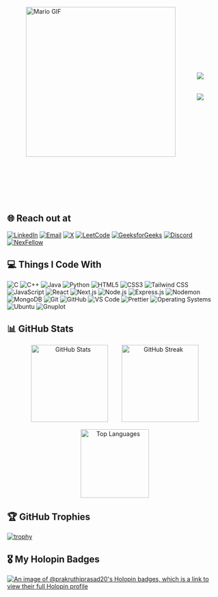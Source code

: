 <!--
<p align="centre">
<img src="https://readme-typing-svg.demolab.com/?lines=Hi%2C%20I'm%20Prakruthi&font=Fira%20Code&center=true&width=500&height=45&color=BA55D3&vCenter=true&pause=1000&size=32&duration=1" />
</p><p align="centre">
  <a href="https://github.com/DenverCoder1/readme-typing-svg">
    <img src="https://readme-typing-svg.demolab.com/?lines=Frontend%20Developer;Always%20learning%20new%20things&font=Fira%20Code&center=true&width=500&height=45&color=BA55D3&vCenter=true&pause=1000&size=22" />
  </a>
</p>
-->

<div style="display: flex; align-items: center; justify-content: center; gap: 50px; flex-wrap: wrap;">



  <div>
    <p>
    <img src="https://user-images.githubusercontent.com/74038190/225813708-98b745f2-7d22-48cf-9150-083f1b00d6c9.gif" alt="Mario GIF" width="350" align="right" style="display: block; border: none;" />
      </p>
  </div>

  
  <div style="display: flex; flex-direction: column; text-align: left;">
    <p>
      <br/>
      <br/>
    <img src="https://readme-typing-svg.demolab.com/?lines=Hi%2C%20I'm%20Prakruthi&font=Fira%20Code&center=true&width=400&height=45&&color=FF00FF&vCenter=true&pause=1000&size=36&duration=1" style="display: block; margin-bottom: 5px;" />
      </p>
    <p>
    <a href="https://github.com/DenverCoder1/readme-typing-svg">
      
 <img src="https://readme-typing-svg.demolab.com/?lines=Building%20and%20exploring%20projects;related%20to%20Web%20Development&font=Fira%20Code&center=true&width=460&height=45&&color=FF00FF&vCenter=true&pause=1000&size=25" align="left" style="display: block;" />
    </a>
      </p>
  </div>
</div>
<br/>
<br/>
<br/>
<br/>
<br/>
<br/>

## 🌐 Reach out at
<p>
  <!-- <img alt="GitHub" src="https://img.shields.io/badge/-GitHub-181717?style=flat-square&logo=github&logoColor=white" /> -->

[<img alt="LinkedIn" src="https://img.shields.io/badge/-LinkedIn-0077B5?style=for-the-badge&logo=linkedin&logoColor=white" />](https://www.linkedin.com/in/prakruthi-prasad-065169273)
[<img alt="Email" src="https://img.shields.io/badge/-Email-D14836?style=for-the-badge&logo=gmail&logoColor=white" />](mailto:prakruthiprasad19@gmail.com)
[<img alt="X" src="https://img.shields.io/badge/-X-1DA1F2?style=for-the-badge&logo=x&logoColor=white" />](https://x.com/prakruthi_1505)
[<img alt="LeetCode" src="https://img.shields.io/badge/-LeetCode-FFA116?style=for-the-badge&logo=leetcode&logoColor=black" />](https://leetcode.com/u/looplyy/)
[<img alt="GeeksforGeeks" src="https://img.shields.io/badge/-GeeksforGeeks-0F9D58?style=for-the-badge&logo=geeksforgeeks&logoColor=white" />](https://www.geeksforgeeks.org/user/prakruthiaejm/)
[<img alt="Discord" src="https://img.shields.io/badge/-Discord-5865F2?style=for-the-badge&logo=discord&logoColor=white" />](https://discord.com/channels/@me)
[<img alt="NexFellow" src="https://img.shields.io/badge/-NexFellow-000000?style=for-the-badge&logo=vercel&logoColor=white" />](https://www.nexfellow.com/user/Prakruthi5958)
</p>


## 💻 Things I Code With
<p>
<img alt="C" src="https://img.shields.io/badge/-C-00599C?style=for-the-badge&logo=c&logoColor=white" />
  <img alt="C++" src="https://img.shields.io/badge/-C++-00599C?style=for-the-badge&logo=c%2b%2b&logoColor=white" />

<img alt="Java" src="https://img.shields.io/badge/-Java-007396?style=for-the-badge&logo=java&logoColor=white" />
<img alt="Python" src="https://img.shields.io/badge/-Python-3776AB?style=for-the-badge&logo=python&logoColor=white" />

<img alt="HTML5" src="https://img.shields.io/badge/-HTML5-E34F26?style=for-the-badge&logo=html5&logoColor=white" />
<img alt="CSS3" src="https://img.shields.io/badge/-CSS3-1572B6?style=for-the-badge&logo=css3&logoColor=white" />
<img alt="Tailwind CSS" src="https://img.shields.io/badge/-Tailwind_CSS-38B2AC?style=for-the-badge&logo=tailwind-css&logoColor=white" />
 <img alt="JavaScript" src="https://img.shields.io/badge/-JavaScript-F7DF1E?style=for-the-badge&logo=javascript&logoColor=black" />

<img alt="React" src="https://img.shields.io/badge/-React-45b8d8?style=for-the-badge&logo=react&logoColor=white" />
<img alt="Next.js" src="https://img.shields.io/badge/-Next.js-000000?style=for-the-badge&logo=next.js&logoColor=white" />

<img alt="Node.js" src="https://img.shields.io/badge/-Node.js-43853d?style=for-the-badge&logo=node.js&logoColor=white" />
<img alt="Express.js" src="https://img.shields.io/badge/-Express.js-000000?style=for-the-badge&logo=express&logoColor=white" />
<img alt="Nodemon" src="https://img.shields.io/badge/-Nodemon-76D04B?style=for-the-badge&logo=nodemon&logoColor=white" />
<img alt="MongoDB" src="https://img.shields.io/badge/-MongoDB-13aa52?style=for-the-badge&logo=mongodb&logoColor=white" />
<img alt="Git" src="https://img.shields.io/badge/-Git-F05032?style=for-the-badge&logo=git&logoColor=white" />
<img alt="GitHub" src="https://img.shields.io/badge/-GitHub-181717?style=for-the-badge&logo=github&logoColor=white" />
<img alt="VS Code" src="https://img.shields.io/badge/-VSCode-007ACC?style=for-the-badge&logo=visual-studio-code&logoColor=white" />
<img alt="Prettier" src="https://img.shields.io/badge/-Prettier-F7B93E?style=for-the-badge&logo=prettier&logoColor=white" />
<img alt="Operating Systems" src="https://img.shields.io/badge/-Operating_Systems-6d6d6d?style=for-the-badge&logo=linux&logoColor=white" />
<img alt="Ubuntu" src="https://img.shields.io/badge/-Ubuntu-E95420?style=for-the-badge&logo=ubuntu&logoColor=white" />
<img alt="Gnuplot" src="https://img.shields.io/badge/-Gnuplot-4B8BBE?style=for-the-badge&logo=gnu&logoColor=white" />
</p>

## 📊 GitHub Stats

<p align="center">
  <img src="https://github-readme-stats.vercel.app/api?username=prakruthiprasad20&show_icons=true&theme=radical" alt="GitHub Stats" height="180"/>
  &nbsp;&nbsp;&nbsp;&nbsp;&nbsp;&nbsp;
  <img src="https://streak-stats.vercel.app?user=prakruthiprasad20&theme=radical&hide_border=false" alt="GitHub Streak" height="180"/>
</p>




<p align="center">
  <img src="https://github-readme-stats.vercel.app/api/top-langs/?username=prakruthiprasad20&layout=compact&theme=radical" alt="Top Languages" height="160"/>
</p>


## 🏆 GitHub Trophies

[![trophy](https://github-profile-trophy.vercel.app/?username=prakruthiprasad20&theme=radical&no-frame=false&no-bg=true&margin-w=4)](https://github.com/ryo-ma/github-profile-trophy)


## 🎖 My Holopin Badges

[![An image of @prakruthiprasad20's Holopin badges, which is a link to view their full Holopin profile](https://holopin.me/prakruthiprasad20)](https://holopin.io/@prakruthiprasad20)

<!--


## 🎊 Hacktoberfest 2024

<div align="center" style="background-color:black; padding: 20px;">
  <a href="https://hacktoberfest.com/">
    <img src="https://assets.holopin.io/eyJidWNrZXQiOiJob2xvcGluLWFzc2V0cyIsImtleSI6ImFzc2V0cy9jbDd0ZDhncDUwMTMyMDlrMHd1OHFlNHg5IiwiZWRpdHMiOnsicm90YXRlIjpudWxsfX0=" alt="Hacktoberfest Badge 1" width="150"/>
  </a>
  <a href="https://hacktoberfest.com/">
    <img src="https://assets.holopin.io/hf2024levels/level0-sloth-code-0-0-0-0.webp" alt="Hacktoberfest Badge 2" width="150"/>
  </a>
  <a href="https://hacktoberfest.com/">
    <img src="https://assets.holopin.io/hf2024levels/level1-sloth-code-0-0-0-0.webp" alt="Hacktoberfest Badge 3" width="150"/>
  </a>
</div>


-->
  
